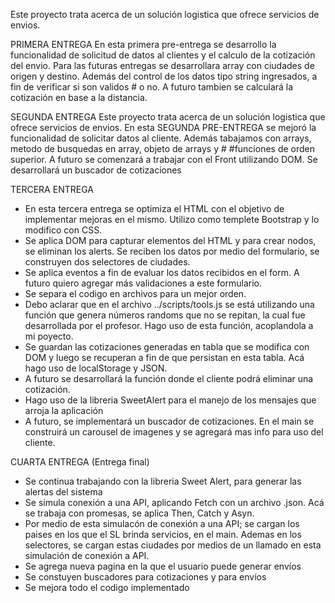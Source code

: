 Este proyecto trata acerca de un solución logistica que ofrece servicios de envios.

PRIMERA ENTREGA
En esta primera pre-entrega se desarrollo la funcionalidad de solicitud de datos al clientes y el calculo de la cotización del envio.
Para las futuras entregas se desarrollara array con ciudades de origen y destino. Además del control de los datos tipo string ingresados, a fin de verificar si son validos # o no.
A futuro tambien se calculará la cotización en base a la distancia.

SEGUNDA ENTREGA
Este proyecto trata acerca de un solución logistica que ofrece servicios de envios.
En esta SEGUNDA PRE-ENTREGA se mejoró la funcionalidad de solicitar datos al cliente. Además tabajamos con arrays, metodo de busquedas en array, objeto de arrays y # #funciones de orden superior.
A futuro se comenzará a trabajar con el Front utilizando DOM. Se desarrollará un buscador de cotizaciones

TERCERA ENTREGA

- En esta tercera entrega se optimiza el HTML con el objetivo de implementar mejoras en el mismo. Utilizo como templete Bootstrap y lo modifico con CSS.
- Se aplica DOM para capturar elementos del HTML y para crear nodos, se eliminan los alerts. Se reciben los datos por medio del formulario, se construyen dos selectores de ciudades.
- Se aplica eventos a fin de evaluar los datos recibidos en el form. A futuro quiero agregar más validaciones a este formulario.
- Se separa el codigo en archivos para un mejor orden.
- Debo aclarar que en el archivo ../scripts/tools.js se está utilizando una función que genera números randoms que no se repitan, la cual fue desarrollada por el profesor. Hago
uso de esta función, acoplandola a mi poyecto.
- Se guardan las cotizaciones generadas en tabla que se modifica con DOM y luego se recuperan a fin de que persistan en esta tabla. Acá hago uso de localStorage y JSON.
- A futuro se desarrollará la función donde el cliente podrá eliminar una cotización.
- Hago uso de la libreria SweetAlert para el manejo de los mensajes que arroja la aplicación
- A futuro, se implementará un buscador de cotizaciones. En el main se construirá un carousel de imagenes y se agregará mas info para uso del cliente.

CUARTA ENTREGA (Entrega final)

* Se continua trabajando con la libreria Sweet Alert, para generar las alertas del sistema
* Se simula conexión a una API, aplicando Fetch con un archivo .json. Acá se trabaja con promesas, se aplica Then, Catch y Asyn.
* Por medio de esta simulacón de conexión a una API; se cargan los paises en los que el SL brinda servicios, en el main. Ademas en los selectores, se cargan estas ciudades por medios de un llamado en esta simulación de conexión a API.
* Se agrega nueva pagina en la que el usuario puede generar envíos
* Se constuyen buscadores para cotizaciones y para envíos
* Se mejora todo el codigo implementado


